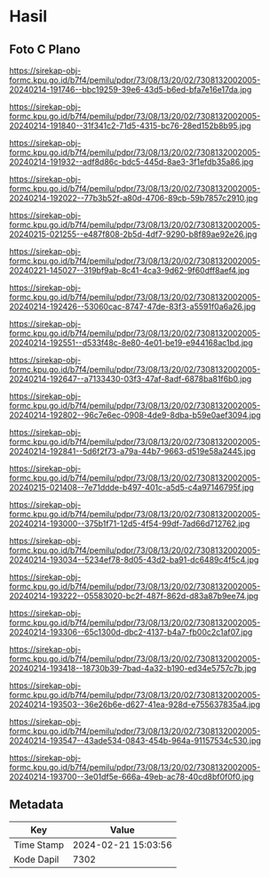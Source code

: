 # Hasil

## Foto C Plano

https://sirekap-obj-formc.kpu.go.id/b7f4/pemilu/pdpr/73/08/13/20/02/7308132002005-20240214-191746--bbc19259-39e6-43d5-b6ed-bfa7e16e17da.jpg

https://sirekap-obj-formc.kpu.go.id/b7f4/pemilu/pdpr/73/08/13/20/02/7308132002005-20240214-191840--31f341c2-71d5-4315-bc76-28ed152b8b95.jpg

https://sirekap-obj-formc.kpu.go.id/b7f4/pemilu/pdpr/73/08/13/20/02/7308132002005-20240214-191932--adf8d86c-bdc5-445d-8ae3-3f1efdb35a86.jpg

https://sirekap-obj-formc.kpu.go.id/b7f4/pemilu/pdpr/73/08/13/20/02/7308132002005-20240214-192022--77b3b52f-a80d-4706-89cb-59b7857c2910.jpg

https://sirekap-obj-formc.kpu.go.id/b7f4/pemilu/pdpr/73/08/13/20/02/7308132002005-20240215-021255--e487f808-2b5d-4df7-9290-b8f89ae92e26.jpg

https://sirekap-obj-formc.kpu.go.id/b7f4/pemilu/pdpr/73/08/13/20/02/7308132002005-20240221-145027--319bf9ab-8c41-4ca3-9d62-9f60dff8aef4.jpg

https://sirekap-obj-formc.kpu.go.id/b7f4/pemilu/pdpr/73/08/13/20/02/7308132002005-20240214-192426--53060cac-8747-47de-83f3-a5591f0a6a26.jpg

https://sirekap-obj-formc.kpu.go.id/b7f4/pemilu/pdpr/73/08/13/20/02/7308132002005-20240214-192551--d533f48c-8e80-4e01-be19-e944168ac1bd.jpg

https://sirekap-obj-formc.kpu.go.id/b7f4/pemilu/pdpr/73/08/13/20/02/7308132002005-20240214-192647--a7133430-03f3-47af-8adf-6878ba81f6b0.jpg

https://sirekap-obj-formc.kpu.go.id/b7f4/pemilu/pdpr/73/08/13/20/02/7308132002005-20240214-192802--96c7e6ec-0908-4de9-8dba-b59e0aef3094.jpg

https://sirekap-obj-formc.kpu.go.id/b7f4/pemilu/pdpr/73/08/13/20/02/7308132002005-20240214-192841--5d6f2f73-a79a-44b7-9663-d519e58a2445.jpg

https://sirekap-obj-formc.kpu.go.id/b7f4/pemilu/pdpr/73/08/13/20/02/7308132002005-20240215-021408--7e71ddde-b497-401c-a5d5-c4a97146795f.jpg

https://sirekap-obj-formc.kpu.go.id/b7f4/pemilu/pdpr/73/08/13/20/02/7308132002005-20240214-193000--375b1f71-12d5-4f54-99df-7ad66d712762.jpg

https://sirekap-obj-formc.kpu.go.id/b7f4/pemilu/pdpr/73/08/13/20/02/7308132002005-20240214-193034--5234ef78-8d05-43d2-ba91-dc6489c4f5c4.jpg

https://sirekap-obj-formc.kpu.go.id/b7f4/pemilu/pdpr/73/08/13/20/02/7308132002005-20240214-193222--05583020-bc2f-487f-862d-d83a87b9ee74.jpg

https://sirekap-obj-formc.kpu.go.id/b7f4/pemilu/pdpr/73/08/13/20/02/7308132002005-20240214-193306--65c1300d-dbc2-4137-b4a7-fb00c2c1af07.jpg

https://sirekap-obj-formc.kpu.go.id/b7f4/pemilu/pdpr/73/08/13/20/02/7308132002005-20240214-193418--18730b39-7bad-4a32-b190-ed34e5757c7b.jpg

https://sirekap-obj-formc.kpu.go.id/b7f4/pemilu/pdpr/73/08/13/20/02/7308132002005-20240214-193503--36e26b6e-d627-41ea-928d-e755637835a4.jpg

https://sirekap-obj-formc.kpu.go.id/b7f4/pemilu/pdpr/73/08/13/20/02/7308132002005-20240214-193547--43ade534-0843-454b-964a-91157534c530.jpg

https://sirekap-obj-formc.kpu.go.id/b7f4/pemilu/pdpr/73/08/13/20/02/7308132002005-20240214-193700--3e01df5e-666a-49eb-ac78-40cd8bf0f0f0.jpg


## Metadata

| Key        | Value               |
| ---------- | ------------------- |
| Time Stamp | 2024-02-21 15:03:56 |
| Kode Dapil | 7302                |



